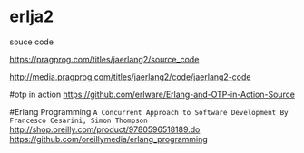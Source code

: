 # erlja2
souce code

https://pragprog.com/titles/jaerlang2/source_code

http://media.pragprog.com/titles/jaerlang2/code/jaerlang2-code

#otp in action
https://github.com/erlware/Erlang-and-OTP-in-Action-Source

#Erlang Programming
`A Concurrent Approach to Software Development By Francesco Cesarini, Simon Thompson`
http://shop.oreilly.com/product/9780596518189.do
https://github.com/oreillymedia/erlang_programming
